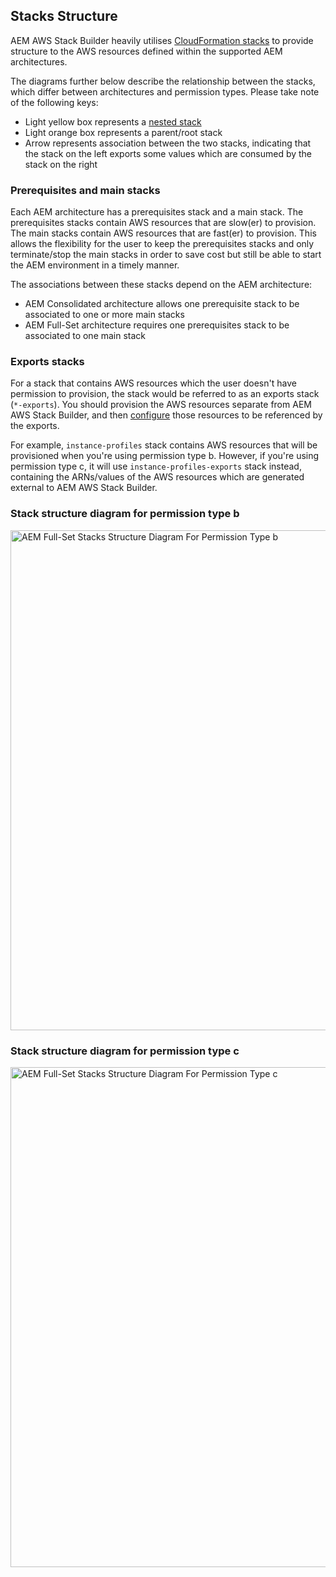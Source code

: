 Stacks Structure
----------------

AEM AWS Stack Builder heavily utilises [CloudFormation stacks](https://docs.aws.amazon.com/AWSCloudFormation/latest/UserGuide/stacks.html) to provide structure to the AWS resources defined within the supported AEM architectures.

The diagrams further below describe the relationship between the stacks, which differ between architectures and permission types. Please take note of the following keys:

* Light yellow box represents a [nested stack](https://docs.aws.amazon.com/AWSCloudFormation/latest/UserGuide/using-cfn-nested-stacks.html)
* Light orange box represents a parent/root stack
* Arrow represents association between the two stacks, indicating that the stack on the left exports some values which are consumed by the stack on the right

### Prerequisites and main stacks

Each AEM architecture has a prerequisites stack and a main stack. The prerequisites stacks contain AWS resources that are slow(er) to provision. The main stacks contain AWS resources that are fast(er) to provision. This allows the flexibility for the user to keep the prerequisites stacks and only terminate/stop the main stacks in order to save cost but still be able to start the AEM environment in a timely manner.

The associations between these stacks depend on the AEM architecture:

* AEM Consolidated architecture allows one prerequisite stack to be associated to one or more main stacks
* AEM Full-Set architecture requires one prerequisites stack to be associated to one main stack

### Exports stacks

For a stack that contains AWS resources which the user doesn't have permission to provision, the stack would be referred to as an exports stack (`*-exports`). You should provision the AWS resources separate from AEM AWS Stack Builder, and then [configure](https://github.com/shinesolutions/aem-aws-stack-builder/blob/master/docs/configuration.md) those resources to be referenced by the exports.

For example, `instance-profiles` stack contains AWS resources that will be provisioned when you're using permission type b. However, if you're using permission type c, it will use `instance-profiles-exports` stack instead, containing the ARNs/values of the AWS resources which are generated external to AEM AWS Stack Builder.

### Stack structure diagram for permission type b

<img width="800" alt="AEM Full-Set Stacks Structure Diagram For Permission Type b" src="https://raw.githubusercontent.com/shinesolutions/aem-aws-stack-builder/master/docs/stacks-structure-permission-type-b.png"/>

### Stack structure diagram for permission type c

<img width="800" alt="AEM Full-Set Stacks Structure Diagram For Permission Type c" src="https://raw.githubusercontent.com/shinesolutions/aem-aws-stack-builder/master/docs/stacks-structure-permission-type-c.png"/>
